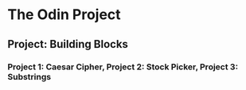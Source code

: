 # The Odin Project
## Project: Building Blocks
### Project 1: Caesar Cipher, Project 2: Stock Picker, Project 3: Substrings

